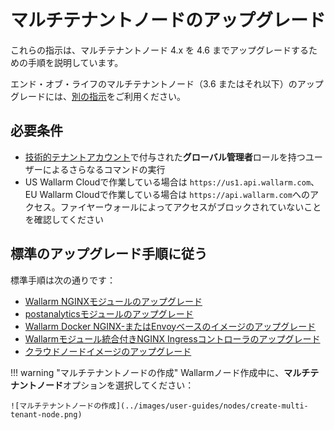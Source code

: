 [ptrav-attack-docs]:                ../attacks-vulns-list.md#path-traversal
[attacks-in-ui-image]:              ../images/admin-guides/test-attacks-quickstart.png

# マルチテナントノードのアップグレード

これらの指示は、マルチテナントノード 4.x を 4.6 までアップグレードするための手順を説明しています。

エンド・オブ・ライフのマルチテナントノード（3.6 またはそれ以下）のアップグレードには、[別の指示](older-versions/multi-tenant.md)をご利用ください。

## 必要条件

* [技術的テナントアカウント](../installation/multi-tenant/configure-accounts.md#tenant-account-structure)で付与された**グローバル管理者**ロールを持つユーザーによるさらなるコマンドの実行
* US Wallarm Cloudで作業している場合は `https://us1.api.wallarm.com`、EU Wallarm Cloudで作業している場合は `https://api.wallarm.com`へのアクセス。ファイヤーウォールによってアクセスがブロックされていないことを確認してください

## 標準のアップグレード手順に従う

標準手順は次の通りです：

* [ Wallarm NGINXモジュールのアップグレード](nginx-modules.md)
* [postanalyticsモジュールのアップグレード](separate-postanalytics.md)
* [ Wallarm Docker NGINX-またはEnvoyベースのイメージのアップグレード](docker-container.md)
* [ Wallarmモジュール統合付きNGINX Ingressコントローラのアップグレード](ingress-controller.md)
* [ クラウドノードイメージのアップグレード](cloud-image.md)

!!! warning "マルチテナントノードの作成"
    Wallarmノード作成中に、**マルチテナントノード**オプションを選択してください：

    ![マルチテナントノードの作成](../images/user-guides/nodes/create-multi-tenant-node.png)
